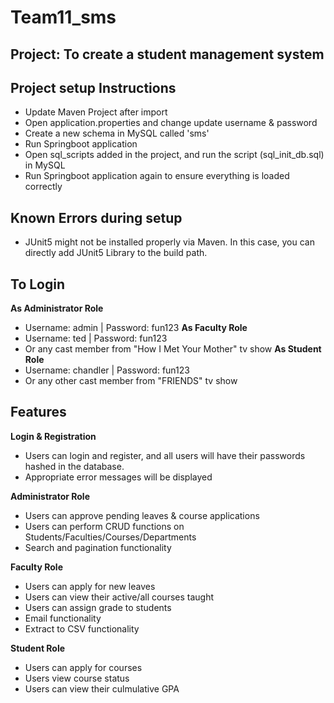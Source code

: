 # Team11_sms

## Project: To create a student management system

## Project setup Instructions
- Update Maven Project after import
- Open application.properties and change update username & password
- Create a new schema in MySQL called 'sms'
- Run Springboot application
- Open sql_scripts added in the project, and run the script (sql_init_db.sql) in MySQL
- Run Springboot application again to ensure everything is loaded correctly

## Known Errors during setup
- JUnit5 might not be installed properly via Maven. In this case, you can directly add JUnit5 Library to the build path.

## To Login 
**As Administrator Role**
- Username: admin | Password: fun123
**As Faculty Role**
- Username: ted | Password: fun123
- Or any cast member from "How I Met Your Mother" tv show
**As Student Role**
- Username: chandler | Password: fun123
- Or any other cast member from "FRIENDS" tv show

## Features

**Login & Registration**
- Users can login and register, and all users will have their passwords hashed in the database.
- Appropriate error messages will be displayed

**Administrator Role**
- Users can approve pending leaves & course applications
- Users can perform CRUD functions on Students/Faculties/Courses/Departments
- Search and pagination functionality

**Faculty Role**
- Users can apply for new leaves
- Users can view their active/all courses taught
- Users can assign grade to students
- Email functionality
- Extract to CSV functionality

**Student Role**
- Users can apply for courses
- Users view course status
- Users can view their culmulative GPA

